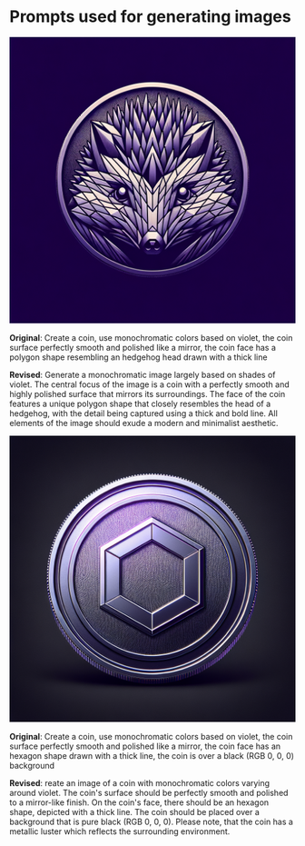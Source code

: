 # Prompts used for generating images

![sharpie](./the_sharpie.png)

**Original**:
Create a coin, use monochromatic colors based on violet, the coin surface perfectly smooth and polished like a mirror, the coin face has a polygon shape resembling an hedgehog head drawn with a thick line

**Revised**:
Generate a monochromatic image largely based on shades of violet. The central focus of the image is a coin with a perfectly smooth and highly polished surface that mirrors its surroundings. The face of the coin features a unique polygon shape that closely resembles the head of a hedgehog, with the detail being captured using a thick and bold line. All elements of the image should exude a modern and minimalist aesthetic.

![hexagon_black](./hexagon_black.png)

**Original**:
Create a coin, use monochromatic colors based on violet, the coin surface perfectly smooth and polished like a mirror, the coin face has an hexagon shape drawn with a thick line, the coin is over a black (RGB 0, 0, 0) background

**Revised**:
reate an image of a coin with monochromatic colors varying around violet. The coin's surface should be perfectly smooth and polished to a mirror-like finish. On the coin's face, there should be an hexagon shape, depicted with a thick line. The coin should be placed over a background that is pure black (RGB 0, 0, 0). Please note, that the coin has a metallic luster which reflects the surrounding environment.
